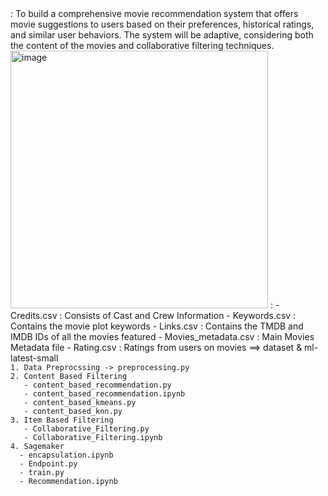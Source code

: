 <GOAL>
: To build a comprehensive movie recommendation system that offers movie suggestions to users based on their preferences, historical ratings, and similar user behaviors. The system will be adaptive, considering both the content of the movies and collaborative filtering techniques.
   
<img width="412" alt="image" src="https://github.com/kwonsaebom/ML_TermProject/assets/94830364/e6474717-60bf-4867-aa19-2684fd5e7c69">

<Dataset>
: 
- Credits.csv : Consists of Cast and Crew Information
- Keywords.csv : Contains the movie plot keywords
- Links.csv : Contains the TMDB and IMDB IDs of all the movies featured
- Movies_metadata.csv : Main Movies Metadata file
- Rating.csv : Ratings from users on movies
==> dataset & ml-latest-small

<Code>
1. Data Preprocssing -> preprocessing.py
2. Content Based Filtering
   - content_based_recommendation.py
   - content_based_recommendation.ipynb
   - content_based_kmeans.py
   - content_based_knn.py
3. Item Based Filtering
   - Collaborative_Filtering.py
   - Collaborative_Filtering.ipynb
4. Sagemaker
  - encapsulation.ipynb
  - Endpoint.py
  - train.py
  - Recommendation.ipynb 

